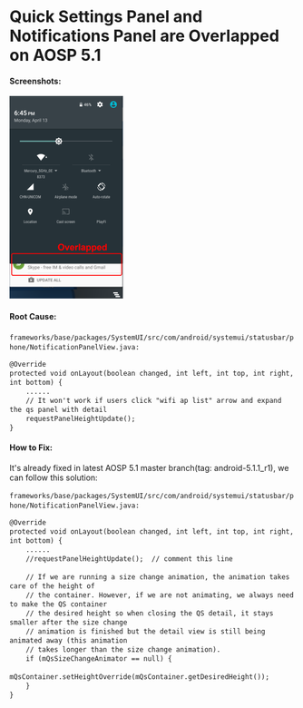 
# Quick Settings Panel and Notifications Panel are Overlapped on AOSP 5.1

#### Screenshots:
![](./quick_settings_panel_and_notifications_panel_are_overlapped_on_AOSP_5.1.png)

#### Root Cause:  
`frameworks/base/packages/SystemUI/src/com/android/systemui/statusbar/phone/NotificationPanelView.java:`

    @Override
    protected void onLayout(boolean changed, int left, int top, int right, int bottom) {
        ......
        // It won't work if users click "wifi ap list" arrow and expand the qs panel with detail
        requestPanelHeightUpdate();
    }

#### How to Fix:
It's already fixed in latest AOSP 5.1 master branch(tag: android-5.1.1_r1), we can follow this solution:

`frameworks/base/packages/SystemUI/src/com/android/systemui/statusbar/phone/NotificationPanelView.java:`

    @Override
    protected void onLayout(boolean changed, int left, int top, int right, int bottom) {
        ......
        //requestPanelHeightUpdate();  // comment this line

        // If we are running a size change animation, the animation takes care of the height of
        // the container. However, if we are not animating, we always need to make the QS container
        // the desired height so when closing the QS detail, it stays smaller after the size change
        // animation is finished but the detail view is still being animated away (this animation
        // takes longer than the size change animation).
        if (mQsSizeChangeAnimator == null) {
            mQsContainer.setHeightOverride(mQsContainer.getDesiredHeight());
        }
    }